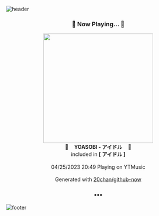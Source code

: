 ![header](https://capsule-render.vercel.app/api?type=wave&height=170&section=header&fontColor=090707&fontAlignX=45&fontAlignY=65&fontSize=100)

<h3 align="center">🎵 Now Playing... 🎵</h3>
<p align="center">
  <a href="https://music.youtube.com/watch?v=m9SMT5ipbxk">
    <img width="300" src="https://lh3.googleusercontent.com/AjWNrfzz6BqjRL5diZ-bPxFqGOsNk20xS6jcqoQWpNGWdch404mDWKVBkl4s9n74aLjXJWgldqm3Dc8">
  </a>
  <br>
  🎵&nbsp&nbsp&nbsp <b>YOASOBI - アイドル</b> &nbsp&nbsp&nbsp🎵
  <br>
  included in <b>[ アイドル ]</b>
  
  <br />
  <br />
  04/25/2023 20:49 Playing on YTMusic
  <br />
  <br />
  Generated with <a href="https://github.com/20chan/github-now">20chan/github-now</a>
</p>

<h3 align="center">•••</h3>

![footer](https://capsule-render.vercel.app/api?type=wave&height=150&section=footer)
